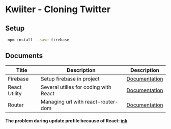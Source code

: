 # Kwiiter - Cloning Twitter

## Setup

```bash
 npm install --save firebase
```

## Documents

| Title         | Description                           | Description                              |
| ------------- | ------------------------------------- | ---------------------------------------- |
| Firebase      | Setup firebase in project             | [Documentation](./Documents/Firebase.md) |
| React Utility | Several utilies for coding with React | [Documentation](./Documents/Util.md)     |
| Router        | Managing url with react-router-dom    | [Documentation](./Documents/Router.md)   |

**The problem during update profile because of React: [ink](https://www.notion.so/sckwon770/If-you-change-props-but-React-don-t-re-render-33bcf2b85dd74fa89f64f9dba0a18846)**
